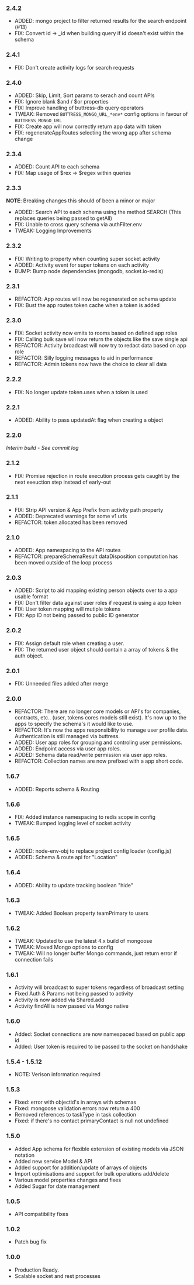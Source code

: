 ### 2.4.2
- ADDED: mongo project to filter returned results for the search endpoint (#13)
- FIX: Convert id -> _id when building query if id doesn't exist within the schema
### 2.4.1
- FIX: Don't create activity logs for search requests
### 2.4.0
- ADDED: Skip, Limit, Sort params to serach and count APIs
- FIX: Ignore blank $and / $or properties
- FIX: Improve handling of buttress-db query operators
- TWEAK: Removed `BUTTRESS_MONGO_URL_*env*` config options in favour of `BUTTRESS_MONGO_URL`
- FIX: Create app will now correctly return app data with token
- FIX: regenerateAppRoutes selecting the wrong app after schema change
### 2.3.4
- ADDED: Count API to each schema
- FIX: Map usage of $rex -> $regex within queries
### 2.3.3
**NOTE**: Breaking changes this should of been a minor or major
- ADDED: Search API to each schema using the method SEARCH (This replaces queries being passed to getAll)
- FIX: Unable to cross query schema via authFilter.env
- TWEAK: Logging Improvements 

### 2.3.2
- FIX: Writing to property when counting super socket activity
- ADDED: Activity event for super tokens on each activity
- BUMP: Bump node dependencies (mongodb, socket.io-redis)
### 2.3.1
- REFACTOR: App routes will now be regenerated on schema update
- FIX: Bust the app routes token cache when a token is added
### 2.3.0
- FIX: Socket activity now emits to rooms based on defined app roles
- FIX: Calling bulk save will now return the objects like the save single api
- REFACTOR: Activity broadcast will now try to redact data based on app role
- REFACTOR: Silly logging messages to aid in performance
- REFACTOR: Admin tokens now have the choice to clear all data
### 2.2.2
- FIX: No longer update token.uses when a token is used
### 2.2.1
- ADDED: Ability to pass updatedAt flag when creating a object
### 2.2.0
*Interim build - See commit log*
### 2.1.2
- FIX: Promise rejection in route execution process gets caught by the next exeuction step instead of early-out
### 2.1.1
- FIX: Strip API version & App Prefix from activity path property
- ADDED: Deprecated warnings for some v1 urls
- REFACTOR: token.allocated has been removed
### 2.1.0
- ADDED: App namespacing to the API routes
- REFACTOR: prepareSchemaResult dataDisposition computation has been moved outside of the loop process
### 2.0.3
- ADDED: Script to aid mapping existing person objects over to a app usable format
- FIX: Don't filter data against user roles if request is using a app token
- FIX: User token mapping will mutiple tokens
- FIX: App ID not being passed to public ID generator
### 2.0.2
- FIX: Assign default role when creating a user.
- FIX: The returned user object should contain a array of tokens & the auth object.
### 2.0.1
- FIX: Unneeded files added after merge
### 2.0.0
- REFACTOR: There are no longer core models or API's for companies, contracts, etc.. (user, tokens cores models still exist). It's now up to the apps to specify the schema's it would like to use. 
- REFACTOR: It's now the apps responsibility to manage user profile data. Authentication is still managed via buttress.
- ADDED: User app roles for grouping and controling user permissions.
- ADDED: Endpoint access via user app roles.
- ADDED: Schema data read/write permission via user app roles.
- REFACTOR: Collection names are now prefixed with a app short code.
### 1.6.7
- ADDED: Reports schema & Routing
### 1.6.6
- FIX: Added instance namespacing to redis scope in config
- TWEAK: Bumped logging level of socket activity
### 1.6.5
- ADDED: node-env-obj to replace project config loader (config.js)
- ADDED: Schema & route api for "Location"
### 1.6.4
- ADDED: Ability to update tracking boolean  "hide"
### 1.6.3
- TWEAK: Added Boolean property teamPrimary to users
### 1.6.2
- TWEAK: Updated to use the latest 4.x build of mongoose
- TWEAK: Moved Mongo options to config
- TWEAK: Will no longer buffer Mongo commands, just return error if connection fails
### 1.6.1
- Activity will broadcast to super tokens regardless of broadcast setting
- Fixed Auth & Params not being passed to activity
- Activity is now added via Shared.add
- Activity findAll is now passed via Mongo native
### 1.6.0
- Added: Socket connections are now namespaced based on public app id
- Added: User token is required to be passed to the socket on handshake
### 1.5.4 - 1.5.12
- NOTE: Verison information required
### 1.5.3
- Fixed: error with objectid's in arrays with schemas
- Fixed: mongoose validation errors now return a 400
- Removed references to taskType in task collection
- Fixed: if there's no contact primaryContact is null not undefined
### 1.5.0
- Added App schema for flexible extension of existing models via JSON notation
- Added new service Model & API
- Added support for addition/update of arrays of objects
- Import optimisations and support for bulk operations add/delete
- Various model properties changes and fixes
- Added Sugar for date management
### 1.0.5
- API compatibility fixes
### 1.0.2
- Patch bug fix
### 1.0.0
- Production Ready.
- Scalable socket and rest processes